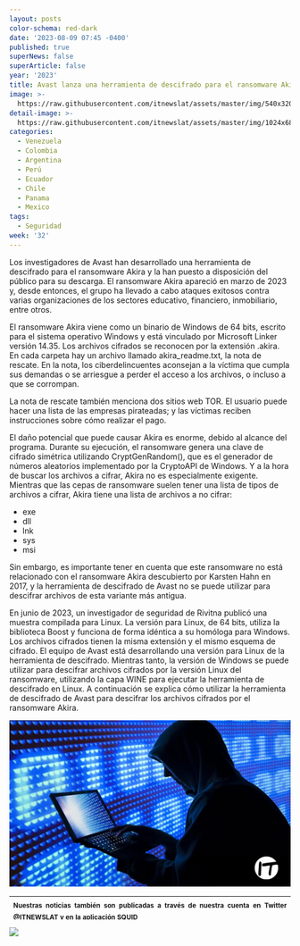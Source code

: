 ```yaml
---
layout: posts
color-schema: red-dark
date: '2023-08-09 07:45 -0400'
published: true
superNews: false
superArticle: false
year: '2023'
title: Avast lanza una herramienta de descifrado para el ransomware Akira
image: >-
  https://raw.githubusercontent.com/itnewslat/assets/master/img/540x320/Ataque-Hacker-P.jpg
detail-image: >-
  https://raw.githubusercontent.com/itnewslat/assets/master/img/1024x680/Ataque-Hacker-G.jpg
categories:
  - Venezuela
  - Colombia
  - Argentina
  - Perú
  - Ecuador
  - Chile
  - Panama
  - Mexico
tags:
  - Seguridad
week: '32'
---
```

Los investigadores de Avast han desarrollado una herramienta de descifrado para el ransomware Akira y la han puesto a disposición del público para su descarga. El ransomware Akira apareció en marzo de 2023 y, desde entonces, el grupo ha llevado a cabo ataques exitosos contra varias organizaciones de los sectores educativo, financiero, inmobiliario, entre otros. 

El ransomware Akira viene como un binario de Windows de 64 bits, escrito para el sistema operativo Windows y está vinculado por Microsoft Linker versión 14.35. Los archivos cifrados se reconocen por la extensión .akira. En cada carpeta hay un archivo llamado akira_readme.txt, la nota de rescate. En la nota, los ciberdelincuentes aconsejan a la víctima que cumpla sus demandas o se arriesgue a perder el acceso a los archivos, o incluso a que se corrompan. 
   
La nota de rescate también menciona dos sitios web TOR. El usuario puede hacer una lista de las empresas pirateadas; y las víctimas reciben instrucciones sobre cómo realizar el pago. 
 
El daño potencial que puede causar Akira es enorme, debido al alcance del programa. Durante su ejecución, el ransomware genera una clave de cifrado simétrica utilizando CryptGenRandom(), que es el generador de números aleatorios implementado por la CryptoAPI de Windows. Y a la hora de buscar los archivos a cifrar, Akira no es especialmente exigente. Mientras que las cepas de ransomware suelen tener una lista de tipos de archivos a cifrar, Akira tiene una lista de archivos a no cifrar:

- exe  
- dll  
- lnk  
- sys  
- msi
 
Sin embargo, es importante tener en cuenta que este ransomware no está relacionado con el ransomware Akira descubierto por Karsten Hahn en 2017, y la herramienta de descifrado de Avast no se puede utilizar para descifrar archivos de esta variante más antigua. 
 
En junio de 2023, un investigador de seguridad de Rivitna publicó una muestra compilada para Linux. La versión para Linux, de 64 bits, utiliza la biblioteca Boost y funciona de forma idéntica a su homóloga para Windows. Los archivos cifrados tienen la misma extensión y el mismo esquema de cifrado. 
El equipo de Avast está desarrollando una versión para Linux de la herramienta de descifrado. Mientras tanto, la versión de Windows se puede utilizar para descifrar archivos cifrados por la versión Linux del ransomware, utilizando la capa WINE para ejecutar la herramienta de descifrado en Linux. 
A continuación se explica cómo utilizar la herramienta de descifrado de Avast para descifrar los archivos cifrados por el ransomware Akira. 

![](https://raw.githubusercontent.com/itnewslat/assets/master/img/540x320/Ataque-Hacker-P.jpg)

<table style="height: 42px;" width="569">
<tbody>
<tr>
<td style="text-align: justify;"><sub><strong>Nuestras noticias también son publicadas a través de nuestra cuenta en Twitter <a href="https://twitter.com/itnewslat?lang=es">@ITNEWSLAT</a> y en la aplicación <a href="https://squidapp.co/en/">SQUID</a></strong></sub></td>
</tr>
</tbody>
</table>

<img src="https://tracker.metricool.com/c3po.jpg?hash=56f88a41e39ab42c063cc51676587a04"/>